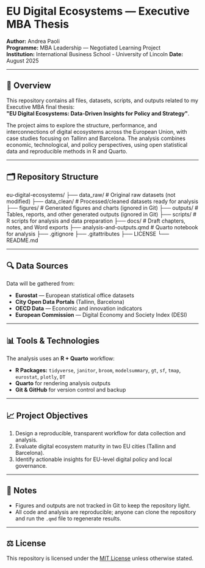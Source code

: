 # EU Digital Ecosystems — Executive MBA Thesis

**Author:** Andrea Paoli  
**Programme:** MBA Leadership — Negotiated Learning Project  
**Institution:** International Business School - University of Lincoln
**Date:** August 2025

---

## 📖 Overview

This repository contains all files, datasets, scripts, and outputs related to my Executive MBA final thesis:  
**"EU Digital Ecosystems: Data-Driven Insights for Policy and Strategy"**.

The project aims to explore the structure, performance, and interconnections of digital ecosystems across the European Union, with case studies focusing on Tallinn and Barcelona. The analysis combines economic, technological, and policy perspectives, using open statistical data and reproducible methods in R and Quarto.

---

## 🗂 Repository Structure

eu-digital-ecosystems/
├── data_raw/             # Original raw datasets (not modified)
├── data_clean/           # Processed/cleaned datasets ready for analysis
├── figures/              # Generated figures and charts (ignored in Git)
├── outputs/              # Tables, reports, and other generated outputs (ignored in Git)
├── scripts/              # R scripts for analysis and data preparation
├── docs/                 # Draft chapters, notes, and Word exports
├── analysis-and-outputs.qmd  # Quarto notebook for analysis
├── .gitignore
├── .gitattributes
├── LICENSE
└── README.md



---

## 🔍 Data Sources

Data will be gathered from:
- **Eurostat** — European statistical office datasets
- **City Open Data Portals** (Tallinn, Barcelona)
- **OECD Data** — Economic and innovation indicators
- **European Commission** — Digital Economy and Society Index (DESI)

---

## 📊 Tools & Technologies

The analysis uses an **R + Quarto** workflow:
- **R Packages:** `tidyverse`, `janitor`, `broom`, `modelsummary`, `gt`, `sf`, `tmap`, `eurostat`, `plotly`, `DT`
- **Quarto** for rendering analysis outputs
- **Git & GitHub** for version control and backup

---

## 📈 Project Objectives

1. Design a reproducible, transparent workflow for data collection and analysis.
2. Evaluate digital ecosystem maturity in two EU cities (Tallinn and Barcelona).
3. Identify actionable insights for EU-level digital policy and local governance.

---

## 📌 Notes

- Figures and outputs are not tracked in Git to keep the repository light.
- All code and analysis are reproducible; anyone can clone the repository and run the `.qmd` file to regenerate results.

---

## ⚖️ License

This repository is licensed under the [MIT License](LICENSE) unless otherwise stated.
